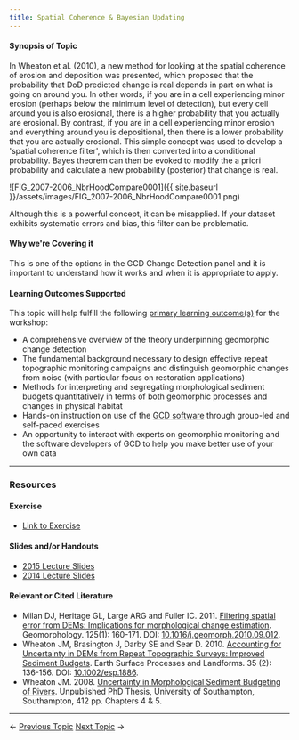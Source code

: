 ```yaml
---
title: Spatial Coherence & Bayesian Updating
---
```


#### Synopsis of Topic

In Wheaton et al. (2010), a new method for looking at the spatial coherence of erosion and deposition was presented, which proposed that the probability that DoD predicted change is real depends in part on what is going on around you. In other words, if you are in a cell experiencing minor erosion (perhaps below the minimum level of detection), but every cell around you is also erosional, there is a higher probability that you actually are erosional. By contrast, if you are in a cell experiencing minor erosion and everything around you is depositional, then there is a lower probability that you are actually erosional. This simple concept was used to develop a 'spatial coherence filter', which is then converted into a conditional probability. Bayes theorem can then be evoked to modify the a priori probability and calculate a new probability (posterior) that change is real.

![FIG_2007-2006_NbrHoodCompare0001]({{ site.baseurl }}/assets/images/FIG_2007-2006_NbrHoodCompare0001.png)

Although this is a powerful concept, it can be misapplied. If your dataset exhibits systematic errors and bias, this filter can be problematic.

#### Why we're Covering it

This is one of the options in the GCD Change Detection panel and it is important to understand how it works and when it is appropriate to apply.

#### Learning Outcomes Supported

This topic will help fulfill the following [primary learning outcome(s)](http://gcdworkshop.joewheaton.org/syllabus/primary-learning-outcomes) for the workshop:

- A comprehensive overview of the theory underpinning geomorphic change detection
- The fundamental background necessary to design effective repeat topographic monitoring campaigns and distinguish geomorphic changes from noise (with particular focus on restoration applications)
- Methods for interpreting and segregating morphological sediment budgets quantitatively in terms of both geomorphic processes and changes in physical habitat
- Hands-on instruction on use of the [GCD software](http://www.joewheaton.org/Home/research/software/GCD) through group-led and self-paced exercises
- An opportunity to interact with experts on geomorphic monitoring and the software developers of GCD to help you make better use of your own data

------

### Resources

#### Exercise

- [Link to Exercise](http://gcd6help.joewheaton.org/tutorials--how-to/workshop-tutorials/s-bayesian-updating-excercise)

#### Slides and/or Handouts

- [2015 Lecture Slides](http://etalweb.joewheaton.org/etal_workshops/GCD/2015_USU/S_SpatialCoherenceBayesian.pdf)
- [2014 Lecture Slides](http://etal.usu.edu/GCD/Workshop/2014/Lectures/U_SpatialCoherenceBayesian.pdf)

#### Relevant or Cited Literature

- Milan DJ, Heritage GL, Large ARG and Fuller IC. 2011. [Filtering spatial error from DEMs: Implications for morphological change estimation](http://etal.usu.edu/ICRRR/GCD/Milan_Filtering%20Spatial%20Error%20from%20DEM%27s.pdf). Geomorphology. 125(1): 160-171. DOI: [10.1016/j.geomorph.2010.09.012](http://dx.doi.org/10.1016/j.geomorph.2010.09.012).
- Wheaton JM, Brasington J, Darby SE and Sear D. 2010. [Accounting for Uncertainty in DEMs from Repeat Topographic Surveys: Improved Sediment Budgets](http://www.joewheaton.org/Home/research/paper-downloads/Wheaton_etal_ESPL_DoD.pdf). Earth Surface Processes and Landforms. 35 (2): 136-156. DOI: [10.1002/esp.1886](http://dx.doi.org/10.1002/esp.1886).
- Wheaton JM. 2008. [Uncertainty in Morphological Sediment Budgeting of Rivers](http://www.joewheaton.org/Home/research/projects-1/morphological-sediment-budgeting/phdthesis). Unpublished PhD Thesis, University of Southampton, Southampton, 412 pp. Chapters 4 & 5.

------

← [Previous Topic](http://gcdworkshop.joewheaton.org/workshop-topics/versions/3-day-workshop/2-errors-uncertainties/v-recap-of-day-2-preview-of-day-3)            [Next Topic](http://gcdworkshop.joewheaton.org/workshop-topics/versions/3-day-workshop/3-Day3/t-interpreting-outputs-of-gcd) →